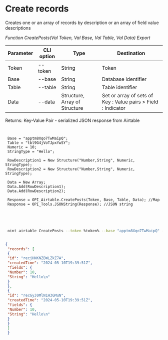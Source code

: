 ﻿---
sidebar_position: 3
---

# Create records
 Creates one or an array of records by description or an array of field value descriptions


*Function CreatePosts(Val Token, Val Base, Val Table, Val Data) Export*

 | Parameter | CLI option | Type | Destination |
 |-|-|-|-|
 | Token | --token | String | Token |
 | Base | --base | String | Database identifier |
 | Table | --table | String | Table identifier |
 | Data | --data | Structure, Array of Structure | Set or array of sets of Key : Value pairs > Field : Indicator |

 
 Returns: Key-Value Pair - serialized JSON response from Airtable

```bsl title="Code example"
	
 
 Base = "apptm8Xqo7TwMaipQ";
 Table = "tbl9G4jVoTJpxYwSY";
 Numeric = 10;
 StringType = "Hello";
 
 RowDescription1 = New Structure("Number,String", Numeric, StringType);
 RowDescription2 = New Structure("Number,String", Numeric, StringType);
 
 Data = New Array;
 Data.Add(RowDescription1);
 Data.Add(RowDescription2);
 
 Response = OPI_Airtable.CreatePosts(Token, Base, Table, Data); //Map
 Response = OPI_Tools.JSONString(Response); //JSON string
 

	
```

```sh title="CLI command example"
 
 oint airtable CreatePosts --token %token% --base "apptm8Xqo7TwMaipQ" --table "tbl9G4jVoTJpxYwSY" --data %data%

```


```json title="Result"

{
 "records": [
 {
 "id": "recjHNKNZBWLZkZ7A",
 "createdTime": "2024-05-10T19:39:51Z",
 "fields": {
 "Number": 10,
 "String": "Hello\n"
 }
 },
 {
 "id": "recGyJ0MlN1H3GMuN",
 "createdTime": "2024-05-10T19:39:51Z",
 "fields": {
 "Number": 10,
 "String": "Hello\n"
 }
 }
 ]
 }

```
